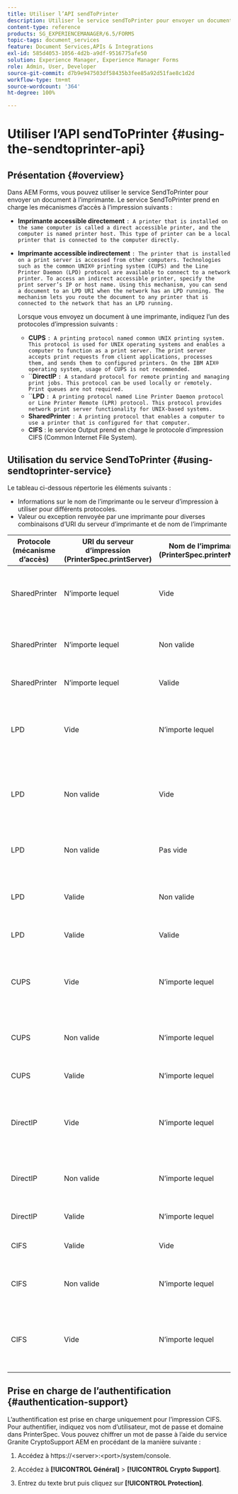 ```yaml
---
title: Utiliser l’API sendToPrinter
description: Utiliser le service sendToPrinter pour envoyer un document à l’imprimante.
content-type: reference
products: SG_EXPERIENCEMANAGER/6.5/FORMS
topic-tags: document_services
feature: Document Services,APIs & Integrations
exl-id: 585d4053-1056-4d2b-a9df-9516775afe50
solution: Experience Manager, Experience Manager Forms
role: Admin, User, Developer
source-git-commit: d7b9e947503df58435b3fee85a92d51fae8c1d2d
workflow-type: tm+mt
source-wordcount: '364'
ht-degree: 100%

---
```


# Utiliser l’API sendToPrinter {#using-the-sendtoprinter-api}

## Présentation {#overview}

Dans AEM Forms, vous pouvez utiliser le service SendToPrinter pour envoyer un document à l’imprimante. Le service SendToPrinter prend en charge les mécanismes d’accès à l’impression suivants :

* **Imprimante accessible directement** `: A printer that is installed on the same computer is called a direct accessible printer, and the computer is named printer host. This type of printer can be a local printer that is connected to the computer directly.`

* **Imprimante accessible indirectement** `: The printer that is installed on a print server is accessed from other computers. Technologies such as the common UNIX® printing system (CUPS) and the Line Printer Daemon (LPD) protocol are available to connect to a network printer. To access an indirect accessible printer, specify the print server’s IP or host name. Using this mechanism, you can send a document to an LPD URI when the network has an LPD running. The mechanism lets you route the document to any printer that is connected to the network that has an LPD running.`

  Lorsque vous envoyez un document à une imprimante, indiquez l’un des protocoles d’impression suivants : 

   * **CUPS** `: A printing protocol named common UNIX printing system. This protocol is used for UNIX operating systems and enables a computer to function as a print server. The print server accepts print requests from client applications, processes them, and sends them to configured printers. On the IBM AIX® operating system, usage of CUPS is not recommended.`
   * ``**DirectIP** `: A standard protocol for remote printing and managing print jobs. This protocol can be used locally or remotely. Print queues are not required.`
   * ``**LPD** `: A printing protocol named Line Printer Daemon protocol or Line Printer Remote (LPR) protocol. This protocol provides network print server functionality for UNIX-based systems.`
   * **SharedPrinter** `: A printing protocol that enables a computer to use a printer that is configured for that computer.`
   * **CIFS** : le service Output prend en charge le protocole d’impression CIFS (Common Internet File System).

## Utilisation du service SendToPrinter {#using-sendtoprinter-service}

Le tableau ci-dessous répertorie les éléments suivants :

* Informations sur le nom de l’imprimante ou le serveur d’impression à utiliser pour différents protocoles.
* Valeur ou exception renvoyée par une imprimante pour diverses combinaisons d’URI du serveur d’imprimante et de nom de l’imprimante

| Protocole (mécanisme d’accès) | URI du serveur d’impression (PrinterSpec.printServer) | Nom de l’imprimante (PrinterSpec.printerName) | Résultat |
|--- |--- |--- |--- |
| SharedPrinter | N’importe lequel | Vide | Exception : l’argument requis sPrinterName ne peut pas être vide. |
| SharedPrinter | N’importe lequel | Non valide | Une exception indique que l’imprimante est introuvable. |
| SharedPrinter | N’importe lequel | Valide | Travail d’impression réussi. |
| LPD | Vide | N’importe lequel | une exception indiquant que l’argument requis sPrintServerUri ne peut pas être vide. |
| LPD | Non valide | Vide | une exception indiquant que l’argument requis sPrinterName ne peut pas être vide. |
| LPD | Non valide | Pas vide | une exception indiquant que sPrintServerUri est introuvable. |
| LPD | Valide | Non valide | une exception indiquant que l’imprimante est introuvable. |
| LPD | Valide | Valide | Travail d’impression réussi. |
| CUPS | Vide | N’importe lequel | une exception indiquant que l’argument requis sPrintServerUri ne peut pas être vide. |
| CUPS | Non valide | N’importe lequel | une exception indiquant que l’imprimante est introuvable. |
| CUPS | Valide | N’importe lequel | Travail d’impression réussi. |
| DirectIP | Vide | N’importe lequel | une exception indiquant que l’argument requis sPrintServerUri ne peut pas être vide. |
| DirectIP | Non valide | N’importe lequel | une exception indiquant que l’imprimante est introuvable. |
| DirectIP | Valide | N’importe lequel | Travail d’impression réussi. |
| CIFS | Valide | Vide | Travail d’impression réussi. |
| CIFS | Non valide | N’importe lequel | une erreur inconnue lors de l’impression à l’aide de CIFS. |
| CIFS | Vide | N’importe lequel | une exception indiquant que l’argument requis sPrintServerUri ne peut pas être vide. |

## Prise en charge de l’authentification {#authentication-support}

L’authentification est prise en charge uniquement pour l’impression CIFS. Pour authentifier, indiquez vos nom d’utilisateur, mot de passe et domaine dans PrinterSpec. Vous pouvez chiffrer un mot de passe à l’aide du service Granite CryptoSupport AEM en procédant de la manière suivante :

1. Accédez à https://&lt;server>:&lt;port>/system/console.

1. Accédez à **[!UICONTROL Général]** > **[!UICONTROL Crypto Support]**.

1. Entrez du texte brut puis cliquez sur **[!UICONTROL Protection]**.
